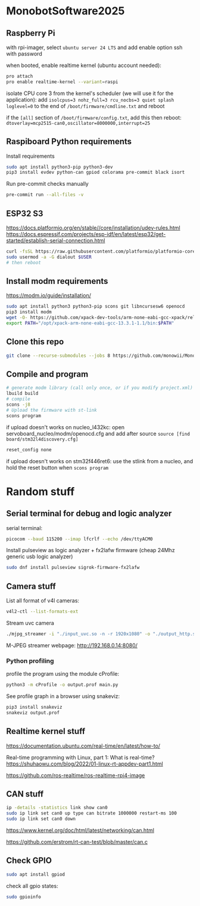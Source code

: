 # MonobotSoftware2025

## Raspberry Pi

with rpi-imager, select `ubuntu server 24 LTS` and add enable option ssh with password

when booted, enable realtime kernel (ubuntu account needed):
```sh
pro attach
pro enable realtime-kernel --variant=raspi
```

isolate CPU core 3 from the kernel's scheduler (we will use it for the application):
add `isolcpus=3 nohz_full=3 rcu_nocbs=3 quiet splash loglevel=0` to the end of `/boot/firmware/cmdline.txt` and reboot

if the `[all]` section of `/boot/firmware/config.txt`, add this then reboot:
`dtoverlay=mcp2515-can0,oscillator=8000000,interrupt=25`

## Raspiboard Python requirements

Install requirements
```sh
sudo apt install python3-pip python3-dev
pip3 install evdev python-can gpiod colorama pre-commit black isort
```

Run pre-commit checks manually
```sh
pre-commit run --all-files -v
```

## ESP32 S3

https://docs.platformio.org/en/stable//core/installation/udev-rules.html
https://docs.espressif.com/projects/esp-idf/en/latest/esp32/get-started/establish-serial-connection.html

```sh
curl -fsSL https://raw.githubusercontent.com/platformio/platformio-core/develop/platformio/assets/system/99-platformio-udev.rules | sudo tee /etc/udev/rules.d/99-platformio-udev.rules
sudo usermod -a -G dialout $USER
# then reboot
```

## Install modm requirements

https://modm.io/guide/installation/

```sh
sudo apt install python3 python3-pip scons git libncursesw6 openocd
pip3 install modm
wget -O- https://github.com/xpack-dev-tools/arm-none-eabi-gcc-xpack/releases/download/v13.3.1-1.1/xpack-arm-none-eabi-gcc-13.3.1-1.1-linux-x64.tar.gz | sudo tar xz -C /opt/
export PATH="/opt/xpack-arm-none-eabi-gcc-13.3.1-1.1/bin:$PATH"
```

## Clone this repo

```sh
git clone --recurse-submodules --jobs 8 https://github.com/monowii/MonobotSoftware2025
```

## Compile and program

```sh
# generate modm library (call only once, or if you modify project.xml)
lbuild build
# compile
scons -j8
# Upload the firmware with st-link
scons program
```

if upload doesn't works on nucleo_l432kc:
open servoboard_nucleo/modm/openocd.cfg and add after source ```source [find board/stm32l4discovery.cfg]```

```tcl
reset_config none
```

if upload doesn't works on stm32f446ret6:
use the stlink from a nucleo, and hold the reset button when ```scons program```


# Random stuff

## Serial terminal for debug and logic analyzer

serial terminal:
```sh
picocom --baud 115200 --imap lfcrlf --echo /dev/ttyACM0
```

Install pulseview as logic analyzer + fx2lafw firmware (cheap 24Mhz generic usb logic analyzer)
```sh
sudo dnf install pulseview sigrok-firmware-fx2lafw 
```

## Camera stuff

List all format of v4l cameras:
```sh
v4l2-ctl --list-formats-ext
```

Stream uvc camera
```sh
./mjpg_streamer -i "./input_uvc.so -n -r 1920x1080" -o "./output_http.so -w ./www"
```
M-JPEG streamer webpage:
http://192.168.0.14:8080/

### Python profiling

profile the program using the module cProfile:
```sh
python3 -m cProfile -o output.prof main.py 
```

See profile graph in a browser using snakeviz:
```sh
pip3 install snakeviz
snakeviz output.prof
```

## Realtime kernel stuff

https://documentation.ubuntu.com/real-time/en/latest/how-to/

Real-time programming with Linux, part 1: What is real-time?
https://shuhaowu.com/blog/2022/01-linux-rt-appdev-part1.html

https://github.com/ros-realtime/ros-realtime-rpi4-image

## CAN stuff

```sh
ip -details -statistics link show can0
sudo ip link set can0 up type can bitrate 1000000 restart-ms 100
sudo ip link set can0 down
```

https://www.kernel.org/doc/html/latest/networking/can.html

https://github.com/erstrom/rt-can-test/blob/master/can.c

## Check GPIO

```sh
sudo apt install gpiod
```

check all gpio states:
```sh
sudo gpioinfo
```
